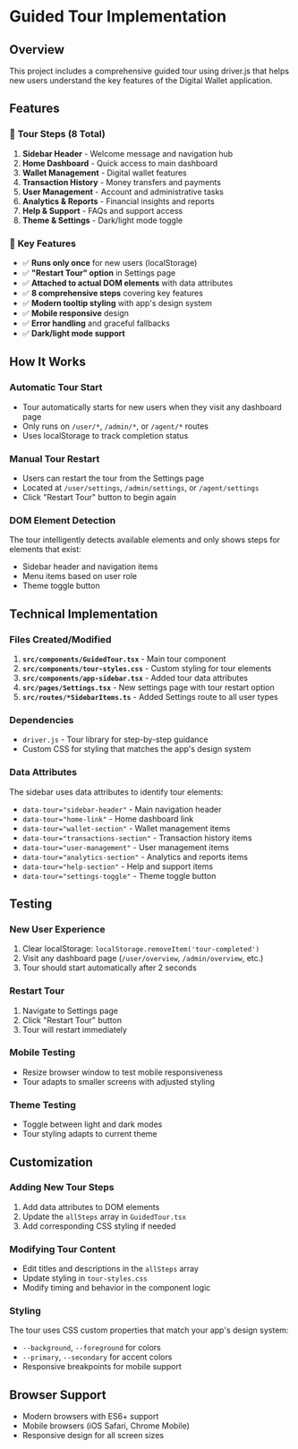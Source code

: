 # Guided Tour Implementation

## Overview
This project includes a comprehensive guided tour using driver.js that helps new users understand the key features of the Digital Wallet application.

## Features

### 🎯 **Tour Steps (8 Total)**
1. **Sidebar Header** - Welcome message and navigation hub
2. **Home Dashboard** - Quick access to main dashboard
3. **Wallet Management** - Digital wallet features
4. **Transaction History** - Money transfers and payments
5. **User Management** - Account and administrative tasks
6. **Analytics & Reports** - Financial insights and reports
7. **Help & Support** - FAQs and support access
8. **Theme & Settings** - Dark/light mode toggle

### 🔧 **Key Features**
- ✅ **Runs only once** for new users (localStorage)
- ✅ **"Restart Tour" option** in Settings page
- ✅ **Attached to actual DOM elements** with data attributes
- ✅ **8 comprehensive steps** covering key features
- ✅ **Modern tooltip styling** with app's design system
- ✅ **Mobile responsive** design
- ✅ **Error handling** and graceful fallbacks
- ✅ **Dark/light mode support**

## How It Works

### Automatic Tour Start
- Tour automatically starts for new users when they visit any dashboard page
- Only runs on `/user/*`, `/admin/*`, or `/agent/*` routes
- Uses localStorage to track completion status

### Manual Tour Restart
- Users can restart the tour from the Settings page
- Located at `/user/settings`, `/admin/settings`, or `/agent/settings`
- Click "Restart Tour" button to begin again

### DOM Element Detection
The tour intelligently detects available elements and only shows steps for elements that exist:
- Sidebar header and navigation items
- Menu items based on user role
- Theme toggle button

## Technical Implementation

### Files Created/Modified
1. **`src/components/GuidedTour.tsx`** - Main tour component
2. **`src/components/tour-styles.css`** - Custom styling for tour elements
3. **`src/components/app-sidebar.tsx`** - Added tour data attributes
4. **`src/pages/Settings.tsx`** - New settings page with tour restart option
5. **`src/routes/*SidebarItems.ts`** - Added Settings route to all user types

### Dependencies
- `driver.js` - Tour library for step-by-step guidance
- Custom CSS for styling that matches the app's design system

### Data Attributes
The sidebar uses data attributes to identify tour elements:
- `data-tour="sidebar-header"` - Main navigation header
- `data-tour="home-link"` - Home dashboard link
- `data-tour="wallet-section"` - Wallet management items
- `data-tour="transactions-section"` - Transaction history items
- `data-tour="user-management"` - User management items
- `data-tour="analytics-section"` - Analytics and reports items
- `data-tour="help-section"` - Help and support items
- `data-tour="settings-toggle"` - Theme toggle button

## Testing

### New User Experience
1. Clear localStorage: `localStorage.removeItem('tour-completed')`
2. Visit any dashboard page (`/user/overview`, `/admin/overview`, etc.)
3. Tour should start automatically after 2 seconds

### Restart Tour
1. Navigate to Settings page
2. Click "Restart Tour" button
3. Tour will restart immediately

### Mobile Testing
- Resize browser window to test mobile responsiveness
- Tour adapts to smaller screens with adjusted styling

### Theme Testing
- Toggle between light and dark modes
- Tour styling adapts to current theme

## Customization

### Adding New Tour Steps
1. Add data attributes to DOM elements
2. Update the `allSteps` array in `GuidedTour.tsx`
3. Add corresponding CSS styling if needed

### Modifying Tour Content
- Edit titles and descriptions in the `allSteps` array
- Update styling in `tour-styles.css`
- Modify timing and behavior in the component logic

### Styling
The tour uses CSS custom properties that match your app's design system:
- `--background`, `--foreground` for colors
- `--primary`, `--secondary` for accent colors
- Responsive breakpoints for mobile support

## Browser Support
- Modern browsers with ES6+ support
- Mobile browsers (iOS Safari, Chrome Mobile)
- Responsive design for all screen sizes
